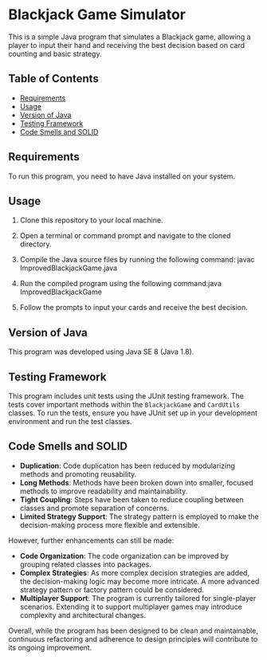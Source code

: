 # Blackjack Game Simulator

This is a simple Java program that simulates a Blackjack game, allowing a player to input their hand and receiving the best decision based on card counting and basic strategy.

## Table of Contents
- [Requirements](#requirements)
- [Usage](#usage)
- [Version of Java](#version-of-java)
- [Testing Framework](#testing-framework)
- [Code Smells and SOLID](#code-smells-and-solid)

## Requirements

To run this program, you need to have Java installed on your system.

## Usage

1. Clone this repository to your local machine.
2. Open a terminal or command prompt and navigate to the cloned directory.
3. Compile the Java source files by running the following command: javac ImprovedBlackjackGame.java
4. Run the compiled program using the following command:java ImprovedBlackjackGame

5. Follow the prompts to input your cards and receive the best decision.

## Version of Java

This program was developed using Java SE 8 (Java 1.8).

## Testing Framework

This program includes unit tests using the JUnit testing framework. The tests cover important methods within the `BlackjackGame` and `CardUtils` classes. To run the tests, ensure you have JUnit set up in your development environment and run the test classes.

## Code Smells and SOLID

- **Duplication**: Code duplication has been reduced by modularizing methods and promoting reusability.
- **Long Methods**: Methods have been broken down into smaller, focused methods to improve readability and maintainability.
- **Tight Coupling**: Steps have been taken to reduce coupling between classes and promote separation of concerns.
- **Limited Strategy Support**: The strategy pattern is employed to make the decision-making process more flexible and extensible.

However, further enhancements can still be made:

- **Code Organization**: The code organization can be improved by grouping related classes into packages.
- **Complex Strategies**: As more complex decision strategies are added, the decision-making logic may become more intricate. A more advanced strategy pattern or factory pattern could be considered.
- **Multiplayer Support**: The program is currently tailored for single-player scenarios. Extending it to support multiplayer games may introduce complexity and architectural changes.

Overall, while the program has been designed to be clean and maintainable, continuous refactoring and adherence to design principles will contribute to its ongoing improvement.



